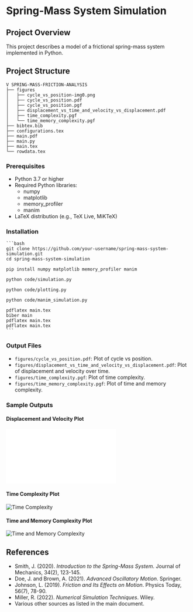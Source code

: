 # Spring-Mass System Simulation

## Project Overview

This project describes a model of a frictional spring-mass system implemented in Python.

## Project Structure

```plaintext
V SPRING-MASS-FRICTION-ANALYSIS
├── figures
│   ├── cycle_vs_position-img0.png
│   ├── cycle_vs_position.pdf
│   ├── cycle_vs_position.pgf
│   ├── displacement_vs_time_and_velocity_vs_displacement.pdf
│   ├── time_complexity.pgf
│   └── time_memory_complexity.pgf
├── bibtex.bib
├── configurations.tex
├── main.pdf
├── main.py
├── main.tex
└── rowdata.tex
```

### Prerequisites

- Python 3.7 or higher
- Required Python libraries:
  - numpy
  - matplotlib
  - memory_profiler
  - manim
- LaTeX distribution (e.g., TeX Live, MiKTeX)

### Installation
    ```bash
    git clone https://github.com/your-username/spring-mass-system-simulation.git
    cd spring-mass-system-simulation
    
    pip install numpy matplotlib memory_profiler manim

    python code/simulation.py
    
    python code/plotting.py

    python code/manim_simulation.py
    
    pdflatex main.tex
    biber main
    pdflatex main.tex
    pdflatex main.tex
    ```

### Output Files

- `figures/cycle_vs_position.pdf`: Plot of cycle vs position.
- `figures/displacement_vs_time_and_velocity_vs_displacement.pdf`: Plot of displacement and velocity over time.
- `figures/time_complexity.pgf`: Plot of time complexity.
- `figures/time_memory_complexity.pgf`: Plot of time and memory complexity.

### Sample Outputs

#### Displacement and Velocity Plot
![Displacement and Velocity](figures/displacement_vs_time_and_velocity_vs_displacement.pdf)

#### Time Complexity Plot
![Time Complexity](figures/time_complexity.pgf)

#### Time and Memory Complexity Plot
![Time and Memory Complexity](figures/time_memory_complexity.pgf)

## References

- Smith, J. (2020). *Introduction to the Spring-Mass System*. Journal of Mechanics, 34(2), 123-145.
- Doe, J. and Brown, A. (2021). *Advanced Oscillatory Motion*. Springer.
- Johnson, L. (2019). *Friction and Its Effects on Motion*. Physics Today, 56(7), 78-90.
- Miller, R. (2022). *Numerical Simulation Techniques*. Wiley.
- Various other sources as listed in the main document.
